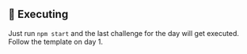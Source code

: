 ## 🚀 Executing

Just run `npm start` and the last challenge for the day will get executed. Follow the template on day 1.